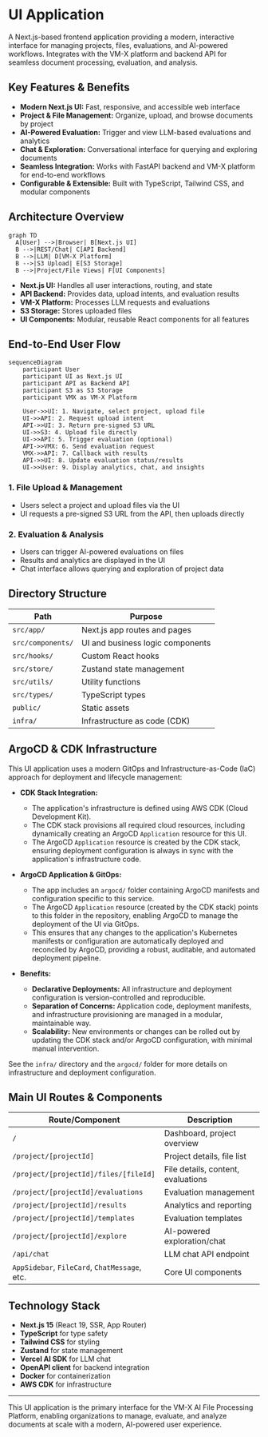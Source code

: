 # UI Application

A Next.js-based frontend application providing a modern, interactive interface for managing projects, files, evaluations, and AI-powered workflows. Integrates with the VM-X platform and backend API for seamless document processing, evaluation, and analysis.

## Key Features & Benefits

- **Modern Next.js UI:** Fast, responsive, and accessible web interface
- **Project & File Management:** Organize, upload, and browse documents by project
- **AI-Powered Evaluation:** Trigger and view LLM-based evaluations and analytics
- **Chat & Exploration:** Conversational interface for querying and exploring documents
- **Seamless Integration:** Works with FastAPI backend and VM-X platform for end-to-end workflows
- **Configurable & Extensible:** Built with TypeScript, Tailwind CSS, and modular components

## Architecture Overview

```mermaid
graph TD
  A[User] -->|Browser| B[Next.js UI]
  B -->|REST/Chat| C[API Backend]
  B -->|LLM| D[VM-X Platform]
  B -->|S3 Upload| E[S3 Storage]
  B -->|Project/File Views| F[UI Components]
```

- **Next.js UI:** Handles all user interactions, routing, and state
- **API Backend:** Provides data, upload intents, and evaluation results
- **VM-X Platform:** Processes LLM requests and evaluations
- **S3 Storage:** Stores uploaded files
- **UI Components:** Modular, reusable React components for all features

## End-to-End User Flow

```mermaid
sequenceDiagram
    participant User
    participant UI as Next.js UI
    participant API as Backend API
    participant S3 as S3 Storage
    participant VMX as VM-X Platform

    User->>UI: 1. Navigate, select project, upload file
    UI->>API: 2. Request upload intent
    API->>UI: 3. Return pre-signed S3 URL
    UI->>S3: 4. Upload file directly
    UI->>API: 5. Trigger evaluation (optional)
    API->>VMX: 6. Send evaluation request
    VMX->>API: 7. Callback with results
    API->>UI: 8. Update evaluation status/results
    UI->>User: 9. Display analytics, chat, and insights
```

### 1. File Upload & Management

- Users select a project and upload files via the UI
- UI requests a pre-signed S3 URL from the API, then uploads directly

### 2. Evaluation & Analysis

- Users can trigger AI-powered evaluations on files
- Results and analytics are displayed in the UI
- Chat interface allows querying and exploration of project data

## Directory Structure

| Path              | Purpose                          |
| ----------------- | -------------------------------- |
| `src/app/`        | Next.js app routes and pages     |
| `src/components/` | UI and business logic components |
| `src/hooks/`      | Custom React hooks               |
| `src/store/`      | Zustand state management         |
| `src/utils/`      | Utility functions                |
| `src/types/`      | TypeScript types                 |
| `public/`         | Static assets                    |
| `infra/`          | Infrastructure as code (CDK)     |

## ArgoCD & CDK Infrastructure

This UI application uses a modern GitOps and Infrastructure-as-Code (IaC) approach for deployment and lifecycle management:

- **CDK Stack Integration:**
  - The application's infrastructure is defined using AWS CDK (Cloud Development Kit).
  - The CDK stack provisions all required cloud resources, including dynamically creating an ArgoCD `Application` resource for this UI.
  - The ArgoCD `Application` resource is created by the CDK stack, ensuring deployment configuration is always in sync with the application's infrastructure code.

- **ArgoCD Application & GitOps:**
  - The app includes an `argocd/` folder containing ArgoCD manifests and configuration specific to this service.
  - The ArgoCD `Application` resource (created by the CDK stack) points to this folder in the repository, enabling ArgoCD to manage the deployment of the UI via GitOps.
  - This ensures that any changes to the application's Kubernetes manifests or configuration are automatically deployed and reconciled by ArgoCD, providing a robust, auditable, and automated deployment pipeline.

- **Benefits:**
  - **Declarative Deployments:** All infrastructure and deployment configuration is version-controlled and reproducible.
  - **Separation of Concerns:** Application code, deployment manifests, and infrastructure provisioning are managed in a modular, maintainable way.
  - **Scalability:** New environments or changes can be rolled out by updating the CDK stack and/or ArgoCD configuration, with minimal manual intervention.

See the `infra/` directory and the `argocd/` folder for more details on infrastructure and deployment configuration.

## Main UI Routes & Components

| Route/Component                               | Description                        |
| --------------------------------------------- | ---------------------------------- |
| `/`                                           | Dashboard, project overview        |
| `/project/[projectId]`                        | Project details, file list         |
| `/project/[projectId]/files/[fileId]`         | File details, content, evaluations |
| `/project/[projectId]/evaluations`            | Evaluation management              |
| `/project/[projectId]/results`                | Analytics and reporting            |
| `/project/[projectId]/templates`              | Evaluation templates               |
| `/project/[projectId]/explore`                | AI-powered exploration/chat        |
| `/api/chat`                                   | LLM chat API endpoint              |
| `AppSidebar`, `FileCard`, `ChatMessage`, etc. | Core UI components                 |

## Technology Stack

- **Next.js 15** (React 19, SSR, App Router)
- **TypeScript** for type safety
- **Tailwind CSS** for styling
- **Zustand** for state management
- **Vercel AI SDK** for LLM chat
- **OpenAPI client** for backend integration
- **Docker** for containerization
- **AWS CDK** for infrastructure

---

This UI application is the primary interface for the VM-X AI File Processing Platform, enabling organizations to manage, evaluate, and analyze documents at scale with a modern, AI-powered user experience.
